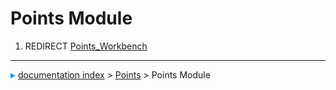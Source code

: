 # Points Module
1.  REDIRECT [Points_Workbench](Points_Workbench.md)



---
![](images/Right_arrow.png) [documentation index](../README.md) > [Points](Points_Workbench.md) > Points Module
